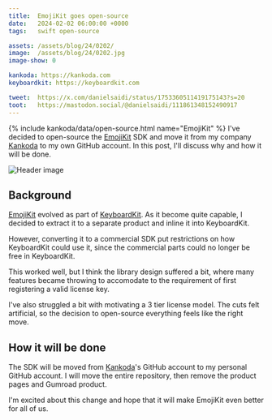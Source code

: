 ```yaml
---
title:  EmojiKit goes open-source
date:   2024-02-02 06:00:00 +0000
tags:   swift open-source

assets: /assets/blog/24/0202/
image:  /assets/blog/24/0202.jpg
image-show: 0

kankoda: https://kankoda.com
keyboardkit: https://keyboardkit.com

tweet:  https://x.com/danielsaidi/status/1753360511419175143?s=20
toot:   https://mastodon.social/@danielsaidi/111861348152490917
---
```


{% include kankoda/data/open-source.html name="EmojiKit" %}
I've decided to open-source the [EmojiKit]({{project.url}}) SDK and move it from my company [Kankoda]({{page.kankoda}}) to my own GitHub account. In this post, I'll discuss why and how it will be done.

![Header image]({{project.header}})


## Background

[EmojiKit]({{project.url}}) evolved as part of [KeyboardKit]({{page.keyboardkit}}). As it become quite capable, I decided to extract it to a separate product and inline it into KeyboardKit. 

However, converting it to a commercial SDK put restrictions on how KeyboardKit could use it, since the commercial parts could no longer be free in KeyboardKit. 

This worked well, but I think the library design suffered a bit, where many features became throwing to accomodate to the requirement of first registering a valid license key.

I've also struggled a bit with motivating a 3 tier license model. The cuts felt artificial, so the decision to open-source everything feels like the right move.


## How it will be done

The SDK will be moved from [Kankoda]({{site.kankoda}})'s GitHub account to my personal GitHub account. I will move the entire repository, then remove the product pages and Gumroad product.

I'm excited about this change and hope that it will make EmojiKit even better for all of us.